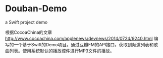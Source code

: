 Douban-Demo
===========

a Swift project demo

根据CocoaChina的文章 http://www.cocoachina.com/applenews/devnews/2014/0724/9240.html 编写的一个基于Swift的Demo项目。通过豆瓣FM的API接口，获取到频道列表和歌曲列表。使用系统默认的播放控件进行MP3文件的播放。

